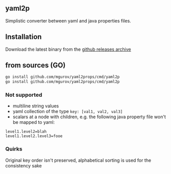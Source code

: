 ## yaml2p 

Simplistic converter between yaml and java properties files.

## Installation 

Download the latest binary from the [github releases archive](https://github.com/mgurov/yaml2props/releases)

## from sources (GO)

````bash
go install github.com/mgurov/yaml2props/cmd/yaml2p
go install github.com/mgurov/yaml2props/cmd/yaml2p
````

### Not supported

* multiline string values
* yaml collection of the type `key: [val1, val2, val3]`
* scalars at a node with children, e.g. the following java property file won't be mapped to yaml: 
  
````
level1.level2=blah
level1.level2.level3=fooe
````  

### Quirks

Original key order isn't preserved, alphabetical sorting is used for the consistency sake

